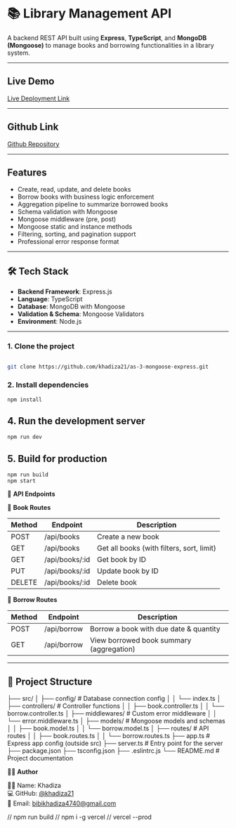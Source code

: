 # 📚 Library Management API

A backend REST API built using **Express**, **TypeScript**, and **MongoDB (Mongoose)** to manage books and borrowing functionalities in a library system.

---

## Live Demo

[ Live Deployment Link](https://type-express-mongoose.vercel.app/api/borrow)

---

## Github Link

[ Github Repository](https://github.com/khadiza21/as-3-mongoose-express.git)

---

## Features

- Create, read, update, and delete books
- Borrow books with business logic enforcement
- Aggregation pipeline to summarize borrowed books
- Schema validation with Mongoose
- Mongoose middleware (pre, post)
- Mongoose static and instance methods
- Filtering, sorting, and pagination support
- Professional error response format

---

## 🛠️ Tech Stack

- **Backend Framework**: Express.js
- **Language**: TypeScript
- **Database**: MongoDB with Mongoose
- **Validation & Schema**: Mongoose Validators
- **Environment**: Node.js

---

### 1. Clone the project

```bash

git clone https://github.com/khadiza21/as-3-mongoose-express.git

```

### 2. Install dependencies

```
npm install

```

## 4. Run the development server

```
npm run dev
```

## 5. Build for production

```
npm run build
npm start
```

🔌 **API Endpoints**

📘 **Book Routes**

| Method | Endpoint       | Description                               |
| ------ | -------------- | ----------------------------------------- |
| POST   | /api/books     | Create a new book                         |
| GET    | /api/books     | Get all books (with filters, sort, limit) |
| GET    | /api/books/:id | Get book by ID                            |
| PUT    | /api/books/:id | Update book by ID                         |
| DELETE | /api/books/:id | Delete book                               |

📖 **Borrow Routes**

| Method | Endpoint    | Description                              |
| ------ | ----------- | ---------------------------------------- |
| POST   | /api/borrow | Borrow a book with due date & quantity   |
| GET    | /api/borrow | View borrowed book summary (aggregation) |

---

## 📂 Project Structure

├── src/
│ ├── config/ # Database connection config
│ │ └── index.ts
│ ├── controllers/ # Controller functions
│ │ ├── book.controller.ts
│ │ └── borrow.controller.ts
│ ├── middlewares/ # Custom error middleware
│ │ └── error.middleware.ts
│ ├── models/ # Mongoose models and schemas
│ │ ├── book.model.ts
│ │ └── borrow.model.ts
│ ├── routes/ # API routes
│ │ ├── book.routes.ts
│ │ └── borrow.routes.ts
├── app.ts # Express app config (outside src)
├── server.ts # Entry point for the server
├── package.json
├── tsconfig.json
├── .eslintrc.js
└── README.md # Project documentation

👨‍💻 **Author**

👨‍🎓 Name: Khadiza  
💻 GitHub: [@khadiza21](https://github.com/khadiza21)  
📧 Email: bibikhadiza4740@gmail.com

<!-- type-mongo -->
<!-- TJ71jJP6XgtC6vDg -->

// npm run build
// npm i -g vercel
// vercel --prod
